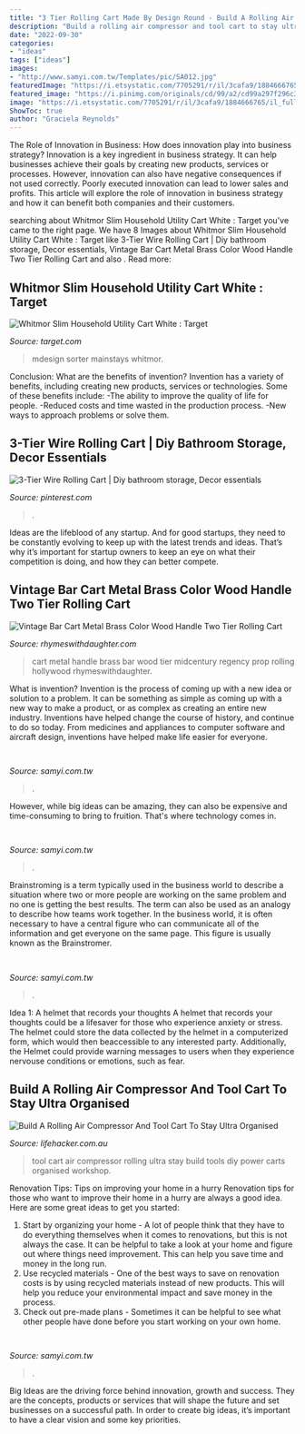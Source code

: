 ```yaml
---
title: "3 Tier Rolling Cart Made By Design Round - Build A Rolling Air Compressor And Tool Cart To Stay Ultra Organised"
description: "Build a rolling air compressor and tool cart to stay ultra organised"
date: "2022-09-30"
categories:
- "ideas"
tags: ["ideas"]
images:
- "http://www.samyi.com.tw/Templates/pic/SA012.jpg"
featuredImage: "https://i.etsystatic.com/7705291/r/il/3cafa9/1884666765/il_fullxfull.1884666765_9dxn.jpg"
featured_image: "https://i.pinimg.com/originals/cd/99/a2/cd99a297f296c37ee897626c3d479b34.jpg"
image: "https://i.etsystatic.com/7705291/r/il/3cafa9/1884666765/il_fullxfull.1884666765_9dxn.jpg"
ShowToc: true
author: "Graciela Reynolds"
---
```



The Role of Innovation in Business: How does innovation play into business strategy?
Innovation is a key ingredient in business strategy. It can help businesses achieve their goals by creating new products, services or processes. However, innovation can also have negative consequences if not used correctly. Poorly executed innovation can lead to lower sales and profits. This article will explore the role of innovation in business strategy and how it can benefit both companies and their customers.

	

		
searching about Whitmor Slim Household Utility Cart White : Target you've came to the right page. We have 8 Images about Whitmor Slim Household Utility Cart White : Target like 3-Tier Wire Rolling Cart | Diy bathroom storage, Decor essentials, Vintage Bar Cart Metal Brass Color Wood Handle Two Tier Rolling Cart and also . Read more:
		
    
## Whitmor Slim Household Utility Cart White : Target

<img loading=lazy src="https://target.scene7.com/is/image/Target/GUEST_1d2e1cd2-6307-43b9-a301-b7685c8c5c16?wid=250&amp;hei=250&amp;fmt=pjpeg" onerror="this.onerror=null;this.src='https://tse4.mm.bing.net/th?id=OIP.Zto6mko85LVWNZY40AaAkQAAAA&amp;pid=15.1';" alt="Whitmor Slim Household Utility Cart White : Target">

_Source: target.com_

>mdesign sorter mainstays whitmor. 

	

Conclusion: What are the benefits of invention?
Invention has a variety of benefits, including creating new products, services or technologies. Some of these benefits include: 
-The ability to improve the quality of life for people. 
-Reduced costs and time wasted in the production process.
-New ways to approach problems or solve them.

    
## 3-Tier Wire Rolling Cart | Diy Bathroom Storage, Decor Essentials

<img loading=lazy src="https://i.pinimg.com/originals/cd/99/a2/cd99a297f296c37ee897626c3d479b34.jpg" onerror="this.onerror=null;this.src='https://tse2.mm.bing.net/th?id=OIP.aGfns_lI08YABy0GBdKVzgAAAA&amp;pid=15.1';" alt="3-Tier Wire Rolling Cart | Diy bathroom storage, Decor essentials">

_Source: pinterest.com_

>. 

	

Ideas are the lifeblood of any startup. And for good startups, they need to be constantly evolving to keep up with the latest trends and ideas. That’s why it’s important for startup owners to keep an eye on what their competition is doing, and how they can better compete.

    
## Vintage Bar Cart Metal Brass Color Wood Handle Two Tier Rolling Cart

<img loading=lazy src="https://i.etsystatic.com/7705291/r/il/3cafa9/1884666765/il_fullxfull.1884666765_9dxn.jpg" onerror="this.onerror=null;this.src='https://tse4.mm.bing.net/th?id=OIP.wauLyksOiHtd36OPmIR5QgHaFj&amp;pid=15.1';" alt="Vintage Bar Cart Metal Brass Color Wood Handle Two Tier Rolling Cart">

_Source: rhymeswithdaughter.com_

>cart metal handle brass bar wood tier midcentury regency prop rolling hollywood rhymeswithdaughter. 

	

What is invention?
Invention is the process of coming up with a new idea or solution to a problem. It can be something as simple as coming up with a new way to make a product, or as complex as creating an entire new industry. Inventions have helped change the course of history, and continue to do so today. From medicines and appliances to computer software and aircraft design, inventions have helped make life easier for everyone.

    
## 

<img loading=lazy src="http://www.samyi.com.tw/Templates/pic/SC074.jpg" onerror="this.onerror=null;this.src='https://tse3.mm.bing.net/th?id=OIP.t1g5qClsE2Mg_B1uy85uhwHaJD&amp;pid=15.1';" alt="">

_Source: samyi.com.tw_

>. 

	

However, while big ideas can be amazing, they can also be expensive and time-consuming to bring to fruition. That's where technology comes in.

    
## 

<img loading=lazy src="http://www.samyi.com.tw/Templates/pic/SA012.jpg" onerror="this.onerror=null;this.src='https://tse2.mm.bing.net/th?id=OIP.FaADeoPLSSK9B3jaz2J0lwHaPK&amp;pid=15.1';" alt="">

_Source: samyi.com.tw_

>. 

	

Brainstroming is a term typically used in the business world to describe a situation where two or more people are working on the same problem and no one is getting the best results. The term can also be used as an analogy to describe how teams work together. In the business world, it is often necessary to have a central figure who can communicate all of the information and get everyone on the same page. This figure is usually known as the Brainstromer.

    
## 

<img loading=lazy src="http://www.samyi.com.tw/Templates/pic/SC008-46Melamine.jpg" onerror="this.onerror=null;this.src='https://tse2.mm.bing.net/th?id=OIP.OVuzDsnO831SyobGPRrpzQHaFF&amp;pid=15.1';" alt="">

_Source: samyi.com.tw_

>. 

	

Idea 1: A helmet that records your thoughts
A helmet that records your thoughts could be a lifesaver for those who experience anxiety or stress. The helmet could store the data collected by the helmet in a computerized form, which would then beaccessible to any interested party. Additionally, the Helmet could provide warning messages to users when they experience nervouse conditions or emotions, such as fear.

    
## Build A Rolling Air Compressor And Tool Cart To Stay Ultra Organised

<img loading=lazy src="http://i.kinja-img.com/gawker-media/image/upload/t_original/apm7pku8egxbcxaxnubp.jpg" onerror="this.onerror=null;this.src='https://tse4.mm.bing.net/th?id=OIP.zkNSwTTV15U1ClIKtMuYLAHaEK&amp;pid=15.1';" alt="Build A Rolling Air Compressor And Tool Cart To Stay Ultra Organised">

_Source: lifehacker.com.au_

>tool cart air compressor rolling ultra stay build tools diy power carts organised workshop. 

	

Renovation Tips: Tips on improving your home in a hurry
Renovation tips for those who want to improve their home in a hurry are always a good idea. Here are some great ideas to get you started: 
 1. Start by organizing your home - A lot of people think that they have to do everything themselves when it comes to renovations, but this is not always the case. It can be helpful to take a look at your home and figure out where things need improvement. This can help you save time and money in the long run. 
2. Use recycled materials - One of the best ways to save on renovation costs is by using recycled materials instead of new products. This will help you reduce your environmental impact and save money in the process. 
3. Check out pre-made plans - Sometimes it can be helpful to see what other people have done before you start working on your own home.

    
## 

<img loading=lazy src="http://www.samyi.com.tw/Templates/pic/SA004.jpg" onerror="this.onerror=null;this.src='https://tse4.mm.bing.net/th?id=OIP.7suzKImPNF5YDMn7kEqz1gHaLE&amp;pid=15.1';" alt="">

_Source: samyi.com.tw_

>. 

	

Big Ideas are the driving force behind innovation, growth and success. They are the concepts, products or services that will shape the future and set businesses on a successful path. In order to create big ideas, it’s important to have a clear vision and some key priorities.

